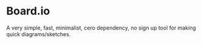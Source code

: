# Board.io

A very simple, fast, minimalist, cero dependency, no sign up tool for making quick diagrams/sketches.
